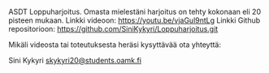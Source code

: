 ASDT Loppuharjoitus.
Omasta mielestäni harjoitus on tehty kokonaan eli 20 pisteen mukaan.
Linkki videoon: https://youtu.be/vjaGul9ntLg
Linkki Github repositorioon: https://github.com/SiniKykyri/Loppuharjoitus.git

Mikäli videosta tai toteutuksesta heräsi kysyttävää ota yhteyttä:

Sini Kykyri
skykyri20@students.oamk.fi
